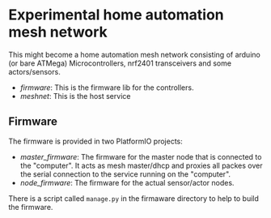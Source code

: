 # Experimental home automation mesh network

This might become a home automation mesh network consisting of
arduino (or bare ATMega) Microcontrollers, nrf2401 transceivers
and some actors/sensors.

* *firmware*: This is the firmware lib for the controllers.
* *meshnet*: This is the host service

## Firmware

The firmware is provided in two PlatformIO projects:

* *master_firmware*: The firmware for the master node that is connected to the "computer". It acts as mesh master/dhcp and proxies all packes over the serial connection to the service running on the "computer".
* *node_firmware*: The firmware for the actual sensor/actor nodes.

There is a script called `manage.py` in the firmaware directory to help to build the firmware.
